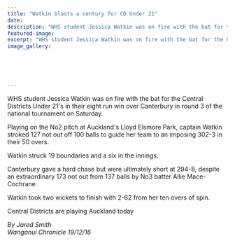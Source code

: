 ```yaml
---
title: "Watkin blasts a century for CD Under 21"
date: 
description: "WHS student Jessica Watkin was on fire with the bat for the Central Districts U21's in their eight run win over Canterbury..."
featured-image: 
excerpt: "WHS student Jessica Watkin was on fire with the bat for the Central Districts Under 21's in their eight run win over Canterbury in round 3 of the national tournament on Saturday."
image_gallery:
	
	
	
	
	
---
```


<p>WHS student Jessica Watkin was on fire with the bat for the Central Districts Under 21's in their eight run win over Canterbury in round 3 of the national tournament on Saturday.</p>
<p>Playing on the No2 pitch at Auckland's Lloyd Elsmore Park, captain Watkin stroked 127 not out off 100 balls to guide her team to an imposing 302-3 in their 50 overs.</p>
<p>Watkin struck 19 boundaries and a six in the innings.</p>
<p>Canterbury gave a hard chase but were ultimately short at 294-8, despite an extraordinary 173 not out from 137 balls by No3 batter Allie Mace-Cochrane.</p>
<p>Watkin took two wickets to finish with 2-62 from her ten overs of spin.</p>
<p>Central Districts are playing Auckland today</p>
<div class="detailsLarge articleEmailLink">
<p class="writtenBy"><em>By Jared Smith</em><br /><em>Wanganui Chronicle 19/12/16</em></p>
</div>

